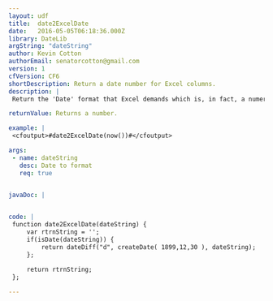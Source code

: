 ```yaml
---
layout: udf
title:  date2ExcelDate
date:   2016-05-05T06:18:36.000Z
library: DateLib
argString: "dateString"
author: Kevin Cotton
authorEmail: senatorcotton@gmail.com
version: 1
cfVersion: CF6
shortDescription: Return a date number for Excel columns.
description: |
 Return the 'Date' format that Excel demands which is, in fact, a numeric representation of a date created by the difference in the number of days, between the date in question and Dec. 31, 1899

returnValue: Returns a number.

example: |
 <cfoutput>#date2ExcelDate(now())#</cfoutput>

args:
 - name: dateString
   desc: Date to format
   req: true


javaDoc: |
 

code: |
 function date2ExcelDate(dateString) {
     var rtrnString = '';
     if(isDate(dateString)) {
         return dateDiff("d", createDate( 1899,12,30 ), dateString);
     };
                 
     return rtrnString;
 };

---
```


